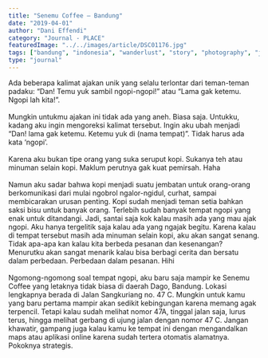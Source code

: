 ```yaml
---
title: "Senemu Coffee – Bandung"
date: "2019-04-01"
author: "Dani Effendi"
category: "Journal - PLACE"
featuredImage: "../../images/article/DSC01176.jpg"
tags: ["bandung", "indonesia", "wanderlust", "story", "photography", "journal", "place", "cafe", "restaurant", "coffeeshop", "review"]
type: "journal"
---
```


Ada beberapa kalimat ajakan unik yang selalu terlontar dari teman-teman padaku: “Dan! Temu yuk sambil ngopi-ngopi!” atau “Lama gak ketemu. Ngopi lah kita!”.
<br/>
<br/>
Mungkin untukmu ajakan ini tidak ada yang aneh. Biasa saja. Untukku, kadang aku ingin mengoreksi kalimat tersebut. Ingin aku ubah menjadi “Dan! lama gak ketemu. Ketemu yuk di (nama tempat)”. Tidak harus ada kata ‘ngopi’.
<br/>
<br/>
Karena aku bukan tipe orang yang suka seruput kopi. Sukanya teh atau minuman selain kopi. Maklum perutnya gak kuat pemirsah.  Haha
<br/>
<br/>
Namun aku sadar bahwa kopi menjadi suatu jembatan untuk orang-orang berkomunikasi dari mulai ngobrol ngalor-ngidul, curhat, sampai membicarakan urusan penting. Kopi sudah menjadi teman setia bahkan saksi bisu untuk banyak orang. Terlebih sudah banyak tempat ngopi yang enak untuk ditandangi. Jadi, santai saja kok kalau masih ada yang mau ajak ngopi. Aku hanya tergelitik saja kalau ada yang ngajak begitu. Karena kalau di tempat tersebut masih ada minuman selain kopi, aku akan sangat senang. Tidak apa-apa kan kalau kita berbeda pesanan dan kesenangan? Menurutku akan sangat menarik kalau bisa berbagi cerita dan bersatu dalam perbedaan. Perbedaan dalam pesanan. Hihi
<br/>
<br/>
Ngomong-ngomong soal tempat ngopi, aku baru saja mampir ke Senemu Coffee yang letaknya tidak biasa di daerah Dago, Bandung. Lokasi lengkapnya berada di Jalan Sangkuriang no. 47 C. Mungkin untuk kamu yang baru pertama mampir akan sedikit kebingungan karena memang agak terpencil. Tetapi kalau sudah melihat nomor 47A, tinggal jalan saja, lurus terus, hingga melihat gerbang di ujung jalan dengan nomor 47 C. Jangan khawatir, gampang juga kalau kamu ke tempat ini dengan mengandalkan maps  atau aplikasi online karena sudah tertera otomatis alamatnya. Pokoknya strategis.